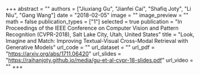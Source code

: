 +++
abstract = "" 
authors = ["Jiuxiang Gu", "Jianfei Cai", "Shafiq Joty", "Li Niu", "Gang Wang"]
date = "2018-02-05"
image = ""
image_preview = ""
math = false
publication_types = ["1"]
selected = true
publication = "In Proceedings of the IEEE Conference on Computer Vision and Pattern Recognition (CVPR-2018), Salt Lake City, Utah, United States"
title = "Look, Imagine and Match: Improving Textual-Visual Cross-Modal Retrieval with Generative Models"
url_code = ""
url_dataset = ""
url_pdf = "https://arxiv.org/abs/1711.06420"
url_slides = "https://raihanjoty.github.io/media/gu-et-al-cvpr-18-slides.pdf"
url_video = ""
+++


